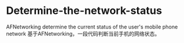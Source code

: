 # Determine-the-network-status
AFNetworking determine the current status of the user's mobile phone network
基于AFNetworking，一段代码判断当前手机的网络状态。
